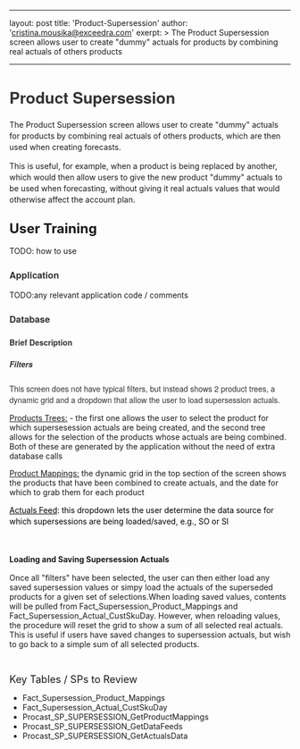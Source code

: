
---
layout: post
title:  'Product-Supersession'
author: 'cristina.mousika@exceedra.com'
exerpt: >
  The Product Supersession screen allows user to create "dummy" actuals for products by combining real actuals of others products 

---

  <h1 style="font-family: 'Helvetica Neue', Helvetica, Arial, sans-serif; color: #333333;"><span style="line-height: 1.42857;">Product Supersession</span></h1>
<p><span style="line-height: 1.42857;">The Product Supersession screen allows user to create "dummy" actuals for products by combining real actuals of others products, which are then used when creating forecasts.</span><span style="line-height: 1.42857;"></span></p>
<p><span style="line-height: 1.42857;">This is useful, for example, when a product is being replaced by another, which would then allow users to give the new product "dummy" actuals to be used when forecasting, without giving it real actuals values that would otherwise affect the account plan.</span></p>
<h2><span style="line-height: 1.42857;"></span><span style="line-height: 1.1; font-size: 24px;">User Training</span></h2>
<p>TODO: how to use</p>
<h3 style="font-family: 'Helvetica Neue', Helvetica, Arial, sans-serif; color: #333333;">Application</h3>
<p>TODO:any relevant application code / comments</p>
<h3 style="font-family: 'Helvetica Neue', Helvetica, Arial, sans-serif; color: #333333;">Database</h3>
<h4 style="font-family: 'Helvetica Neue', Helvetica, Arial, sans-serif; color: #333333;">Brief Description</h4>
<h5 style="font-family: 'Helvetica Neue', Helvetica, Arial, sans-serif; color: #333333;"><strong>Filters</strong></h5>
<p style="font-family: 'Helvetica Neue', Helvetica, Arial, sans-serif; color: #333333;">This screen does not have typical filters, but instead shows 2 product trees, a dynamic grid and a dropdown that allow the user to load supersession actuals.</p>
<p><span style="text-decoration: underline;">Products Trees:</span>&nbsp;- the first one allows the user to select the product for which supersesession actuals are being created, and the second tree allows for the selection of the products whose actuals are being combined. Both of these are generated by the application without the need of extra database calls</p>
<p><span style="text-decoration: underline;">Product Mappings:</span> the dynamic grid in the top section of the screen shows the products that have been combined to create actuals, and the date for which to grab them for each product</p>
<p><span style="line-height: 1.42857; color: #000000;" face="inherit"><span style="text-decoration: underline;">Actuals Feed</span>: this dropdown lets the user determine the data source for which supersessions are being loaded/saved, e.g., SO or SI</span></p>
<p><strong style="line-height: 1.42857; color: inherit; font-family: inherit;">&nbsp;</strong></p>
<p><strong style="line-height: 1.42857; color: inherit; font-family: inherit;">Loading and Saving Supersession Actuals</strong></p>
<p>Once all "filters" have been selected, the user can then either load any saved supersession values or simpy load the actuals of the superseded products for a given set of selections.When loading saved values, contents will be pulled from&nbsp;Fact_Supersession_Product_Mappings and Fact_Supersession_Actual_CustSkuDay. However, when reloading values, the procedure will reset the grid to show a sum of all selected real actuals. This is useful if users have saved changes to supersession actuals, but wish to go back to a simple sum of all selected products.</p>
<p>&nbsp;</p>
<p><span style="line-height: 1.1; font-size: 18px;">Key Tables / SPs to Review</span></p>
<ul>
    <li>Fact_Supersession_Product_Mappings</li>
    <li>Fact_Supersession_Actual_CustSkuDay</li>
    <li>Procast_SP_SUPERSESSION_GetProductMappings</li>
    <li>Procast_SP_SUPERSESSION_GetDataFeeds</li>
    <li>Procast_SP_SUPERSESSION_GetActualsData</li>
</ul>